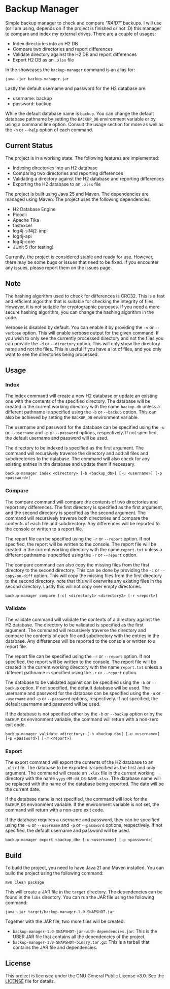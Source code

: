 # Backup Manager

Simple backup manager to check and compare *"RAID1"* backups. I will use (or I
am using, depends on if the project is finished or not :D) this manager to
compare and index my external drives. There are a couple of usages:

- Index directories into an H2 DB
- Compare two directories and report differences
- Validate directory against the H2 DB and report differences
- Export H2 DB as an `.xlsx` file

In the showcases the `backup-manager` command is an alias for:

```shell
java -jar backup-manager.jar
```

Lastly the default username and password for the H2 database are:

- username: backup
- password: backup

While the default database name is `backup`. You can change the default
database pathname by setting the `BACKUP_DB` environment variable or by using a
command line option. Consult the usage section for more as well as the `-h` or
`--help` option of each command.

## Current Status

The project is in a working state. The following features are implemented:

- Indexing directories into an H2 database
- Comparing two directories and reporting differences
- Validating a directory against the H2 database and reporting differences
- Exporting the H2 database to an `.xlsx` file

The project is built using Java 25 and Maven. The dependencies are managed
using Maven. The project uses the following dependencies:

- H2 Database Engine
- Picocli
- Apache Tika
- fastexcel
- log4j-slf4j2-impl
- log4j-api
- log4j-core
- JUnit 5 (for testing)

Currently, the project is considered stable and ready for use. However, there
may be some bugs or issues that need to be fixed. If you encounter any issues,
please report them on the issues page.

## Note

The hashing algorithm used to check for differences is CRC32. This is a fast
and efficient algorithm that is suitable for checking the integrity of files.
However, it is not suitable for cryptographic purposes. If you need a more
secure hashing algorithm, you can change the hashing algorithm in the code.

Verbose is disabled by default. You can enable it by providing the `-v` or
`--verbose` option. This will enable verbose output for the given command. If
you wish to only see the currently processed directory and not the files
you can provide the `-d` or `--directory` option. This will only show the
directory name and not the files. This is useful if you have a lot of files,
and you only want to see the directories being processed.

## Usage

### Index

The index command will create a new H2 database or update an existing one with
the contents of the specified directory. The database will be created in the
current working directory with the name `backup.db` unless a different pathname
is specified using the `-b` or `--backup` option. This can also be achieved by
setting the `BACKUP_DB` environment variable.

The username and password for the database can be specified using the `-u` or
`--username` and `-p` or `--password` options, respectively. If not specified,
the default username and password will be used.

The directory to be indexed is specified as the first argument. The command will
recursively traverse the directory and add all files and subdirectories to the
database. The command will also check for any existing entries in the database
and update them if necessary.

```shell
backup-manager index <directory> [-b <backup_db>] [-u <username>] [-p <password>]
```

### Compare

The compare command will compare the contents of two directories and report any
differences. The first directory is specified as the first argument, and the
second directory is specified as the second argument. The command will
recursively traverse both directories and compare the contents of each file
and subdirectory. Any differences will be reported to the console or written to
a report file.

The report file can be specified using the `-r` or `--report` option. If not
specified, the report will be written to the console. The report file will be
created in the current working directory with the name `report.txt` unless a
different pathname is specified using the `-r` or `--report` option.

The compare command can also copy the missing files from the first directory to
the second directory. This can be done by providing the `-c` or `--copy-on-diff`
option. This will copy the missing files from the first directory to the
second directory. note that this will overwrite any existing files in the
second directory. Lastly this will not copy over empty directories.

```shell
backup-manager compare [-c] <directory1> <directory2> [-r <report>]
```

### Validate

The validate command will validate the contents of a directory against the
H2 database. The directory to be validated is specified as the first argument.
The command will recursively traverse the directory and compare the contents of
each file and subdirectory with the entries in the database. Any differences
will be reported to the console or written to a report file.

The report file can be specified using the `-r` or `--report` option. If not
specified, the report will be written to the console. The report file will be
created in the current working directory with the name `report.txt` unless a
different pathname is specified using the `-r` or `--report` option.

The database to be validated against can be specified using the `-b` or
`--backup` option. If not specified, the default database will be used. The
username and password for the database can be specified using the `-u` or
`--username` and `-p` or `--password` options, respectively. If not specified,
the default username and password will be used.

If the database is not specified either by the `-b` or `--backup` option or by
the `BACKUP_DB` environment variable, the command will return with a non-zero
exit code.

```shell
backup-manager validate <directory> [-b <backup_db>] [-u <username>] [-p <password>] [-r <report>]
```

### Export

The export command will export the contents of the H2 database to an `.xlsx`
file. The database to be exported is specified as the first and only argument.
The command will create an `.xlsx` file in the current working directory with
the name `yyyy-MM-dd_DB-NAME.xlsx`. The database name will be replaced with the
name of the database being exported. The date will be the current date.

If the database name is not specified, the command will look for the `BACKUP_DB`
environment variable. If the environment variable is not set, the command will
return with a non-zero exit code.

If the database requires a username and password, they can be specified using
the `-u` or `--username` and `-p` or `--password` options, respectively. If not
specified, the default username and password will be used.

```shell
backup-manager export <backup_db> [-u <username>] [-p <password>]
```

## Build

To build the project, you need to have Java 21 and Maven installed. You can
build the project using the following command:

```shell
mvn clean package
```

This will create a JAR file in the `target` directory. The dependencies can be
found in the `libs` directory. You can run the JAR file using the following
command:

```shell
java -jar target/backup-manager-1.0-SNAPSHOT.jar
```

Together with the JAR file, two more files will be created:

- `backup-manager-1.0-SNAPSHOT-jar-with-dependencies.jar`: This is the UBER JAR
  file that contains all the dependencies of the project.
- `backup-manager-1.0-SNAPSHOT-binary.tar.gz`: This is a tarball that contains
  the JAR file and dependencies.

## License

This project is licensed under the GNU General Public License v3.0. See the
[LICENSE](LICENSE) file for details.